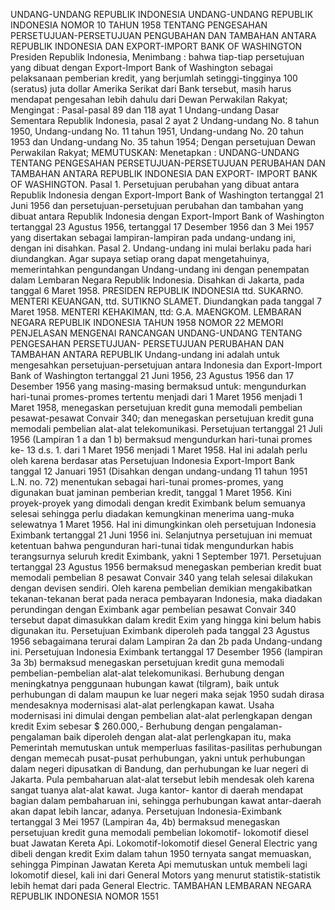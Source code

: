  UNDANG-UNDANG REPUBLIK INDONESIA UNDANG-UNDANG REPUBLIK INDONESIA NOMOR 10 TAHUN 1958 TENTANG PENGESAHAN PERSETUJUAN-PERSETUJUAN PENGUBAHAN DAN TAMBAHAN ANTARA REPUBLIK INDONESIA DAN EXPORT-IMPORT BANK OF WASHINGTON Presiden Republik Indonesia,
Menimbang :
 bahwa tiap-tiap persetujuan yang dibuat dengan Export-Import Bank of Washington sebagai pelaksanaan pemberian kredit, yang berjumlah setinggi-tingginya 100 (seratus) juta dollar Amerika Serikat dari Bank tersebut, masih harus mendapat pengesahan lebih dahulu dari Dewan Perwakilan Rakyat;
Mengingat :
 Pasal-pasal 89 dan 118 ayat 1 Undang-undang Dasar Sementara Republik Indonesia, pasal 2 ayat 2 Undang-undang No. 8 tahun 1950, Undang-undang No. 11 tahun 1951, Undang-undang No. 20 tahun 1953 dan Undang-undang No. 35 tahun 1954; Dengan persetujuan Dewan Perwakilan Rakyat;
MEMUTUSKAN:
 Menetapkan : UNDANG-UNDANG TENTANG PENGESAHAN PERSETUJUAN-PERSETUJUAN PERUBAHAN DAN TAMBAHAN ANTARA REPUBLIK INDONESIA DAN EXPORT- IMPORT BANK OF WASHINGTON. Pasal 1. Persetujuan perubahan yang dibuat antara Republik Indonesia dengan Export-Import Bank of Washington tertanggal 21 Juni 1956 dan persetujuan-persetujuan perubahan dan tambahan yang dibuat antara Republik Indonesia dengan Export-Import Bank of Washington tertanggal 23 Agustus 1956, tertanggal 17 Desember 1956 dan 3 Mei 1957 yang disertakan sebagai lampiran-lampiran pada undang-undang ini, dengan ini disahkan. Pasal 2. Undang-undang ini mulai berlaku pada hari diundangkan. Agar supaya setiap orang dapat mengetahuinya, memerintahkan pengundangan Undang-undang ini dengan penempatan dalam Lembaran Negara Republik Indonesia. Disahkan di Jakarta, pada tanggal 6 Maret 1958. PRESIDEN REPUBLIK INDONESIA ttd. SUKARNO. MENTERI KEUANGAN, ttd. SUTIKNO SLAMET. Diundangkan pada tanggal 7 Maret 1958. MENTERI KEHAKIMAN, ttd: G.A. MAENGKOM. LEMBARAN NEGARA REPUBLIK INDONESIA TAHUN 1958 NOMOR 22 MEMORI PENJELASAN MENGENAI RANCANGAN UNDANG-UNDANG TENTANG PENGESAHAN PERSETUJUAN- PERSETUJUAN PERUBAHAN DAN TAMBAHAN ANTARA REPUBLIK Undang-undang ini adalah untuk mengesahkan persetujuan-persetujuan antara Indonesia dan Export-Import Bank of Washington tertanggal 21 Juni 1956, 23 Agustus 1956 dan 17 Desember 1956 yang masing-masing bermaksud untuk: mengundurkan hari-tunai promes-promes tertentu menjadi dari 1 Maret 1956 menjadi 1 Maret 1958, menegaskan persetujuan kredit guna memodali pembelian pesawat-pesawat Convair 340; dan menegaskan persetujuan kredit guna memodali pembelian alat-alat telekomunikasi. Persetujuan tertanggal 21 Juli 1956 (Lampiran 1 a dan 1 b) bermaksud mengundurkan hari-tunai promes ke- 13 d.s. 1. dari 1 Maret 1956 menjadi 1 Maret 1958. Hal ini adalah perlu oleh karena berdasar atas Persetujuan Indonesia Export-Import Bank tanggal 12 Januari 1951 (Disahkan dengan undang-undang 11 tahun 1951 L.N. no. 72) menentukan sebagai hari-tunai promes-promes, yang digunakan buat jaminan pemberian kredit, tanggal 1 Maret 1956. Kini proyek-proyek yang dimodali dengan kredit Eximbank belum semuanya selesai sehingga perlu diadakan kemungkinan menerima uang-muka selewatnya 1 Maret 1956. Hal ini dimungkinkan oleh persetujuan Indonesia Eximbank tertanggal 21 Juni 1956 ini. Selanjutnya persetujuan ini memuat ketentuan bahwa pengunduran hari-tunai tidak mengundurkan habis terangsurnya seluruh kredit Eximbank, yakni 1 September 1971. Persetujuan tertanggal 23 Agustus 1956 bermaksud menegaskan pemberian kredit buat memodali pembelian 8 pesawat Convair 340 yang telah selesai dilakukan dengan devisen sendiri. Oleh karena pembelian demikian mengakibatkan tekanan-tekanan berat pada neraca pembayaran Indonesia, maka diadakan perundingan dengan Eximbank agar pembelian pesawat Convair 340 tersebut dapat dimasukkan dalam kredit Exim yang hingga kini belum habis digunakan itu. Persetujuan Eximbank diperoleh pada tanggal 23 Agustus 1956 sebagaimana terurai dalam Lampiran 2a dan 2b pada Undang-undang ini. Persetujuan Indonesia Eximbank tertanggal 17 Desember 1956 (lampiran 3a 3b) bermaksud menegaskan persetujuan kredit guna memodali pembelian-pembelian alat-alat telekomunikasi. Berhubung dengan meningkatnya penggunaan hubungan kawat (tilgram), baik untuk perhubungan di dalam maupun ke luar negeri maka sejak 1950 sudah dirasa mendesaknya modernisasi alat-alat perlengkapan kawat. Usaha modernisasi ini dimulai dengan pembelian alat-alat perlengkapan dengan kredit Exim sebesar $ 260.000,- Berhubung dengan pengalaman-pengalaman baik diperoleh dengan alat-alat perlengkapan itu, maka Pemerintah memutuskan untuk memperluas fasilitas-pasilitas perhubungan dengan memecah pusat-pusat perhubungan, yakni untuk perhubungan dalam negeri dipusatkan di Bandung, dan perhubungan ke luar negeri di Jakarta. Pula pembaharuan alat-alat tersebut lebih mendesak oleh karena sangat tuanya alat-alat kawat. Juga kantor- kantor di daerah mendapat bagian dalam pembaharuan ini, sehingga perhubungan kawat antar-daerah akan dapat lebih lancar, adanya. Persetujuan Indonesia-Eximbank tertanggal 3 Mei 1957 (Lampiran 4a, 4b) bermaksud menegaskan persetujuan kredit guna memodali pembelian lokomotif- lokomotif diesel buat Jawatan Kereta Api. Lokomotif-lokomotif diesel General Electric yang dibeli dengan kredit Exim dalam tahun 1950 ternyata sangat memuaskan, sehingga Pimpinan Jawatan Kereta Api memutuskan untuk membeli lagi lokomotif diesel, kali ini dari General Motors yang menurut statistik-statistik lebih hemat dari pada General Electric. TAMBAHAN LEMBARAN NEGARA REPUBLIK INDONESIA NOMOR 1551